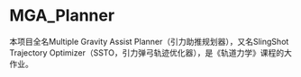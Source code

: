 # MGA_Planner
本项目全名Multiple Gravity Assist Planner（引力助推规划器），又名SlingShot Trajectory Optimizer（SSTO，引力弹弓轨迹优化器），是《轨道力学》课程的大作业。
